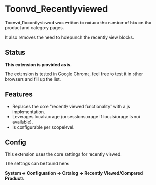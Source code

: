 # Toonvd_Recentlyviewed

Toonvd_Recentlyviewed was written to reduce the number of hits on the product and category pages.

It also removes the need to holepunch the recently view blocks.

## Status

**This extension is provided as is.**

The extension is tested in Google Chrome, feel free to test it in other browsers and fill up the list.

## Features

* Replaces the core "recently viewed functionality" with a js implementation.
* Leverages localstorage (or sessionstorage if localstorage is not available).
* Is configurable per scopelevel.

## Config

This extension uses the core settings for recently viewed.

The settings can be found here:

**System -> Configuration -> Catalog -> Recently Viewed/Compared Products**

